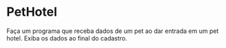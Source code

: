 # PetHotel
Faça um programa que receba dados de um pet ao dar entrada em um pet hotel. Exiba os dados ao final do cadastro.
